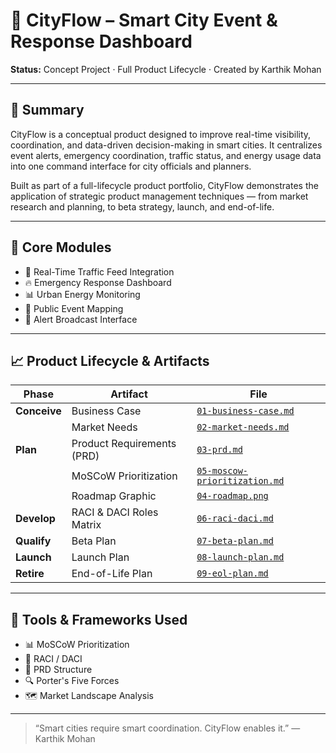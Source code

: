 # 🌆 CityFlow – Smart City Event & Response Dashboard

**Status:** Concept Project · Full Product Lifecycle · Created by Karthik Mohan

---

## 🎯 Summary

CityFlow is a conceptual product designed to improve real-time visibility, coordination, and data-driven decision-making in smart cities. It centralizes event alerts, emergency coordination, traffic status, and energy usage data into one command interface for city officials and planners.

Built as part of a full-lifecycle product portfolio, CityFlow demonstrates the application of strategic product management techniques — from market research and planning, to beta strategy, launch, and end-of-life.

---

## 📌 Core Modules

- 🚦 Real-Time Traffic Feed Integration  
- 🔥 Emergency Response Dashboard  
- 📊 Urban Energy Monitoring  
- 📍 Public Event Mapping  
- 📣 Alert Broadcast Interface

---

## 📈 Product Lifecycle & Artifacts

| Phase | Artifact | File |
|-------|----------|------|
| **Conceive** | Business Case | [`01-business-case.md`](./01-business-case.md) |
|  | Market Needs | [`02-market-needs.md`](./02-market-needs.md) |
| **Plan** | Product Requirements (PRD) | [`03-prd.md`](./03-prd.md) |
|  | MoSCoW Prioritization | [`05-moscow-prioritization.md`](./05-moscow-prioritization.md) |
|  | Roadmap Graphic | [`04-roadmap.png`](./04-roadmap.png) |
| **Develop** | RACI & DACI Roles Matrix | [`06-raci-daci.md`](./06-raci-daci.md) |
| **Qualify** | Beta Plan | [`07-beta-plan.md`](./07-beta-plan.md) |
| **Launch** | Launch Plan | [`08-launch-plan.md`](./08-launch-plan.md) |
| **Retire** | End-of-Life Plan | [`09-eol-plan.md`](./09-eol-plan.md) |

---

## 🧠 Tools & Frameworks Used

- 📊 MoSCoW Prioritization
- 🧭 RACI / DACI
- 🧱 PRD Structure
- 🔍 Porter's Five Forces
- 🗺️ Market Landscape Analysis

---

> “Smart cities require smart coordination. CityFlow enables it.”
> — Karthik Mohan
